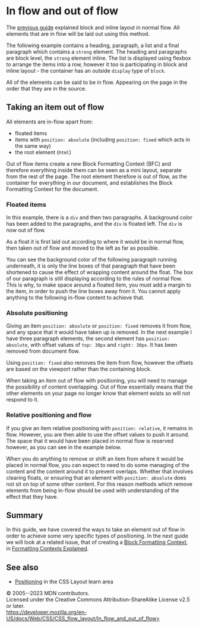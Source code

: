 In flow and out of flow
=======================

The [previous guide](block_and_inline_layout_in_normal_flow.md) explained
block and inline layout in normal flow. All elements that are in flow
will be laid out using this method.

The following example contains a heading, paragraph, a list and a final
paragraph which contains a `strong` element. The heading and paragraphs
are block level, the `strong` element inline. The list is displayed
using flexbox to arrange the items into a row, however it too is
participating in block and inline layout - the container has an outside
`display` type of `block`.

All of the elements can be said to be in flow. Appearing on the page in
the order that they are in the source.

Taking an item out of flow
--------------------------

All elements are in-flow apart from:

- floated items
- items with `position: absolute` (including `position: fixed` which
    acts in the same way)
- the root element (`html`)

Out of flow items create a new Block Formatting Context (BFC) and
therefore everything inside them can be seen as a mini layout, separate
from the rest of the page. The root element therefore is out of flow, as
the container for everything in our document, and establishes the Block
Formatting Context for the document.

### Floated items

In this example, there is a `div` and then two paragraphs. A background
color has been added to the paragraphs, and the `div` is floated left.
The `div` is now out of flow.

As a float it is first laid out according to where it would be in normal
flow, then taken out of flow and moved to the left as far as possible.

You can see the background color of the following paragraph running
underneath, it is only the line boxes of that paragraph that have been
shortened to cause the effect of wrapping content around the float. The
box of our paragraph is still displaying according to the rules of
normal flow. This is why, to make space around a floated item, you must
add a margin to the item, in order to push the line boxes away from it.
You cannot apply anything to the following in-flow content to achieve
that.

### Absolute positioning

Giving an item `position: absolute` or `position: fixed` removes it from
flow, and any space that it would have taken up is removed. In the next
example I have three paragraph elements, the second element has
`position: absolute`, with offset values of `top: 30px` and
`right: 30px`. It has been removed from document flow.

Using `position: fixed` also removes the item from flow, however the
offsets are based on the viewport rather than the containing block.

When taking an item out of flow with positioning, you will need to
manage the possibility of content overlapping. Out of flow essentially
means that the other elements on your page no longer know that element
exists so will not respond to it.

### Relative positioning and flow

If you give an item relative positioning with `position: relative`, it
remains in flow. However, you are then able to use the offset values to
push it around. The space that it would have been placed in normal flow
is reserved however, as you can see in the example below.

When you do anything to remove or shift an item from where it would be
placed in normal flow, you can expect to need to do some managing of the
content and the content around it to prevent overlaps. Whether that
involves clearing floats, or ensuring that an element with
`position: absolute` does not sit on top of some other content. For this
reason methods which remove elements from being in-flow should be used
with understanding of the effect that they have.

Summary
-------

In this guide, we have covered the ways to take an element out of flow
in order to achieve some very specific types of positioning. In the next
guide we will look at a related issue, that of creating a [Block
Formatting
Context](https://developer.mozilla.org/en-US/docs/Web/Guide/CSS/Block_formatting_context),
in [Formatting Contexts Explained](introduction_to_formatting_contexts.md).

See also
--------

- [Positioning](https://developer.mozilla.org/en-US/docs/Learn/CSS/CSS_layout/Positioning)
    in the CSS Layout learn area

© 2005--2023 MDN contributors.\
Licensed under the Creative Commons Attribution-ShareAlike License v2.5
or later.\
https://developer.mozilla.org/en-US/docs/Web/CSS/CSS_flow_layout/In_flow_and_out_of_flow>

